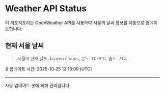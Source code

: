 
# Weather API Status

이 리포지토리는 OpenWeather API를 사용하여 서울의 날씨 정보를 자동으로 업데이트합니다.

## 현재 서울 날씨
> 서울의 현재 날씨: broken clouds, 온도: 11.78°C, 습도: 71%

⏳ 업데이트 시간: 2025-10-25 12:18:09 (UTC)

---
자동 업데이트 봇에 의해 관리됩니다.
